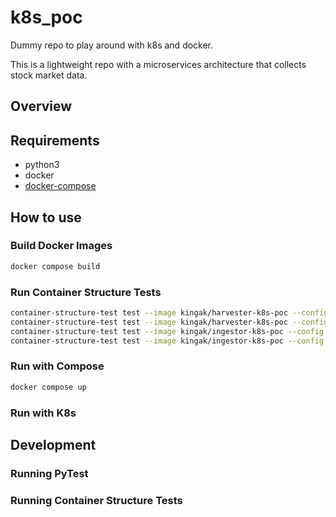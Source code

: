 # k8s_poc

Dummy repo to play around with k8s and docker.

This is a lightweight repo with a microservices architecture that collects stock market data.

## Overview

## Requirements

- python3
- docker
- [docker-compose](https://docs.docker.com/compose/install/#install-compose)

## How to use

### Build Docker Images

```bash
docker compose build
```

### Run Container Structure Tests

```bash
container-structure-test test --image kingak/harvester-k8s-poc --config tests/container-structure-tests/harvester-file-existence-tests.yaml
container-structure-test test --image kingak/harvester-k8s-poc --config tests/container-structure-tests/harvester-metadata-test.yaml
container-structure-test test --image kingak/ingestor-k8s-poc --config tests/container-structure-tests/ingestor-file-existence-tests.yaml
container-structure-test test --image kingak/ingestor-k8s-poc --config tests/container-structure-tests/ingestor-metadata-test.yaml
```

### Run with Compose

```bash
docker compose up
```

### Run with K8s

## Development

### Running PyTest

### Running Container Structure Tests
